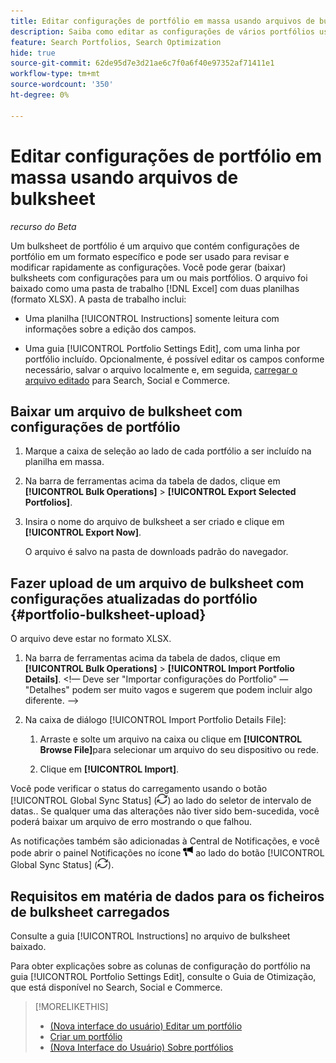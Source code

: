 ```yaml
---
title: Editar configurações de portfólio em massa usando arquivos de bulksheet
description: Saiba como editar as configurações de vários portfólios usando um arquivo de bulksheet.
feature: Search Portfolios, Search Optimization
hide: true
source-git-commit: 62de95d7e3d21ae6c7f0a6f40e97352af71411e1
workflow-type: tm+mt
source-wordcount: '350'
ht-degree: 0%

---
```


# Editar configurações de portfólio em massa usando arquivos de bulksheet

*recurso do Beta*

Um bulksheet de portfólio é um arquivo que contém configurações de portfólio em um formato específico e pode ser usado para revisar e modificar rapidamente as configurações. Você pode gerar (baixar) bulksheets com configurações para um ou mais portfólios. O arquivo foi baixado como uma pasta de trabalho [!DNL Excel] com duas planilhas (formato XLSX). A pasta de trabalho inclui:

* Uma planilha [!UICONTROL Instructions] somente leitura com informações sobre a edição dos campos.

* Uma guia [!UICONTROL Portfolio Settings Edit], com uma linha por portfólio incluído. Opcionalmente, é possível editar os campos conforme necessário, salvar o arquivo localmente e, em seguida, [carregar o arquivo editado](#portfolio-bulksheet-upload) para Search, Social e Commerce.

## Baixar um arquivo de bulksheet com configurações de portfólio

1. Marque a caixa de seleção ao lado de cada portfólio a ser incluído na planilha em massa.

1. Na barra de ferramentas acima da tabela de dados, clique em **[!UICONTROL Bulk Operations]** > **[!UICONTROL Export Selected Portfolios]**.

1. Insira o nome do arquivo de bulksheet a ser criado e clique em **[!UICONTROL Export Now]**.

   O arquivo é salvo na pasta de downloads padrão do navegador.

## Fazer upload de um arquivo de bulksheet com configurações atualizadas do portfólio {#portfolio-bulksheet-upload}

O arquivo deve estar no formato XLSX.

1. Na barra de ferramentas acima da tabela de dados, clique em **[!UICONTROL Bulk Operations]** > **[!UICONTROL Import Portfolio Details]**. &lt;!— Deve ser &quot;Importar configurações do Portfolio&quot; — &quot;Detalhes&quot; podem ser muito vagos e sugerem que podem incluir algo diferente. —>

1. Na caixa de diálogo [!UICONTROL Import Portfolio Details File]:<!-- reword if we change the name of the operation -->

   1. Arraste e solte um arquivo na caixa ou clique em **[!UICONTROL Browse File]**<!-- "Browse for file" or just "Browse"??? -->para selecionar um arquivo do seu dispositivo ou rede.

   1. Clique em **[!UICONTROL Import]**.

Você pode verificar o status do carregamento usando o botão [!UICONTROL Global Sync Status] (![Status de Sincronização Global](/help/search-social-commerce/assets/global-sync-status.png "Status de Sincronização Global")) ao lado do seletor de intervalo de datas.<!-- icon similar to Refresh -->. Se qualquer uma das alterações não tiver sido bem-sucedida, você poderá baixar um arquivo de erro mostrando o que falhou.

As notificações também são adicionadas à Central de Notificações, e você pode abrir o painel Notificações no ícone ![Notificações](/help/search-social-commerce/assets/notifications-new.png "Notificações") ao lado do botão [!UICONTROL Global Sync Status] (![Status da sincronização global](/help/search-social-commerce/assets/global-sync-status.png "Status da sincronização global")).

## Requisitos em matéria de dados para os ficheiros de bulksheet carregados

Consulte a guia [!UICONTROL Instructions] no arquivo de bulksheet baixado.

Para obter explicações sobre as colunas de configuração do portfólio na guia [!UICONTROL Portfolio Settings Edit], consulte o Guia de Otimização, que está disponível no Search, Social e Commerce.

<!--
## Data fields on the [!UICONTROL Portfolio Settings Edit] tab

| Field | Required to import data? | Description |
| ----- | ------------------------ | ----------- |
| Portfolio ID |  |  |
| Portfolio Name |  |  |
| Status |  |  |
| Spend Strategy |  |  |
| Target |  |  |
| Hybrid |  |  |
| Auto adjust campaign budgets |  |  |
| Spend Multiple |  |  |
| Minimum Campaign Budget |  |  |
| Objective |  |  |
| Cost Half-Life |  |  |
| Revenue Half-Life |  |  |
| Min. Target CPA |  |  |
| Max. Target CPA |  |  |
| Min. Target ROAS |  |  |
| Max. Target ROAS |  |  |

-->

>[!MORELIKETHIS]
>
>* [(Nova interface do usuário) Editar um portfólio](portfolio-edit.md)
>* [Criar um portfólio](portfolio-create.md)
>* [(Nova Interface do Usuário) Sobre portfólios](portfolio-about.md)
